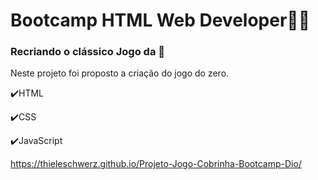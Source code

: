 # Bootcamp HTML Web Developer👩‍💻

### Recriando o clássico Jogo da :snake:

Neste projeto foi proposto a criação do jogo do zero.

✔️HTML

✔️CSS

✔️JavaScript

https://thieleschwerz.github.io/Projeto-Jogo-Cobrinha-Bootcamp-Dio/

